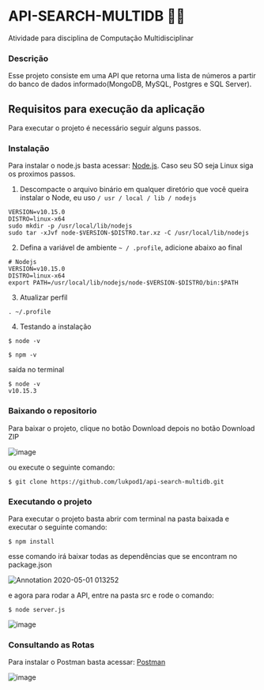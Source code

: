# API-SEARCH-MULTIDB 👨‍💻

Atividade para disciplina de Computação Multidisciplinar

### Descrição

Esse projeto consiste em uma API que retorna uma lista de números a partir do banco de dados informado(MongoDB, MySQL, Postgres e SQL Server).

## Requisitos para execução da aplicação

Para executar o projeto é necessário seguir alguns passos.

### Instalação

Para instalar o node.js basta acessar: [Node.js](https://nodejs.org/en//). Caso seu SO seja Linux siga os proximos passos.

1. Descompacte o arquivo binário em qualquer diretório que você queira instalar o Node, 
eu uso  ```/ usr / local / lib / nodejs```

```
VERSION=v10.15.0
DISTRO=linux-x64
sudo mkdir -p /usr/local/lib/nodejs
sudo tar -xJvf node-$VERSION-$DISTRO.tar.xz -C /usr/local/lib/nodejs 
```

2. Defina a variável de ambiente ```~ / .profile```, adicione abaixo ao final

```
# Nodejs
VERSION=v10.15.0
DISTRO=linux-x64
export PATH=/usr/local/lib/nodejs/node-$VERSION-$DISTRO/bin:$PATH
```

3. Atualizar perfil

```
. ~/.profile
```

4. Testando a instalação

```
$ node -v
```

```
$ npm -v
```

saída no terminal

```
$ node -v
v10.15.3
```

### Baixando o repositorio

Para baixar o projeto, clique no botão Download depois no botão Download ZIP 

![image](https://user-images.githubusercontent.com/30981427/80781880-6796d380-8b4a-11ea-9207-393f704db250.png)


ou execute o seguinte comando:

```
$ git clone https://github.com/lukpod1/api-search-multidb.git
```

### Executando o projeto

Para executar o projeto basta abrir com terminal na pasta baixada e executar o seguinte comando:
```
$ npm install
```
esse comando irá baixar todas as dependências que se encontram no package.json

![Annotation 2020-05-01 013252](https://user-images.githubusercontent.com/30981427/80782258-bd1fb000-8b4b-11ea-8e84-fcb7ce017be4.png)

e agora para rodar a API, entre na pasta src e rode o comando:

```
$ node server.js
```

![image](https://user-images.githubusercontent.com/30981427/80782755-cdd12580-8b4d-11ea-8ed0-d7b438692359.png)


### Consultando as Rotas

Para instalar o Postman basta acessar: [Postman](https://www.postman.com/downloads/)

![image](https://user-images.githubusercontent.com/30981427/80783110-00c7e900-8b4f-11ea-9b40-fbf463aba045.png)

